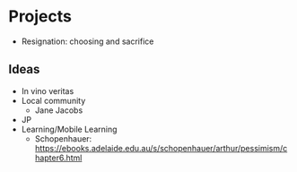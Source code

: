 # Projects
* Resignation: choosing and sacrifice

## Ideas
* In vino veritas
* Local community 
   * Jane Jacobs
* JP
* Learning/Mobile Learning
   * Schopenhauer: https://ebooks.adelaide.edu.au/s/schopenhauer/arthur/pessimism/chapter6.html 
